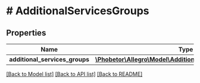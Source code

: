 # # AdditionalServicesGroups

## Properties

Name | Type | Description | Notes
------------ | ------------- | ------------- | -------------
**additional_services_groups** | [**\Phobetor\Allegro\Model\AdditionalServicesGroupResponse[]**](AdditionalServicesGroupResponse.md) |  | [optional]

[[Back to Model list]](../../README.md#models) [[Back to API list]](../../README.md#endpoints) [[Back to README]](../../README.md)
